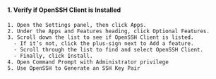 ### 
#### 1. Verify if OpenSSH Client is Installed
    1. Open the Settings panel, then click Apps.
    2. Under the Apps and Features heading, click Optional Features.
    3. Scroll down the list to see if OpenSSH Client is listed.
      - If it’s not, click the plus-sign next to Add a feature.
      - Scroll through the list to find and select OpenSSH Client.
      - Finally, click Install.
    4. Open Command Prompt with Administrator privilege
    5. Use OpenSSH to Generate an SSH Key Pair
